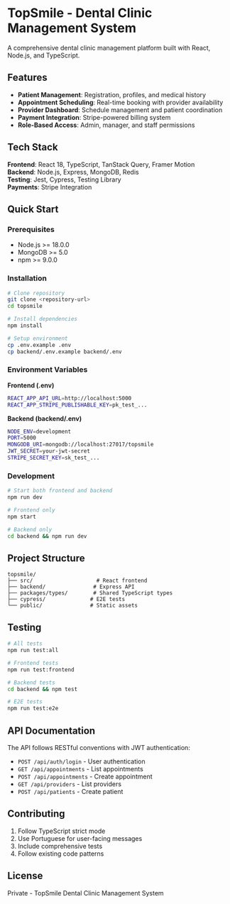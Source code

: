 # TopSmile - Dental Clinic Management System

A comprehensive dental clinic management platform built with React, Node.js, and TypeScript.

## Features

- **Patient Management**: Registration, profiles, and medical history
- **Appointment Scheduling**: Real-time booking with provider availability
- **Provider Dashboard**: Schedule management and patient coordination
- **Payment Integration**: Stripe-powered billing system
- **Role-Based Access**: Admin, manager, and staff permissions

## Tech Stack

**Frontend**: React 18, TypeScript, TanStack Query, Framer Motion  
**Backend**: Node.js, Express, MongoDB, Redis  
**Testing**: Jest, Cypress, Testing Library  
**Payments**: Stripe Integration

## Quick Start

### Prerequisites
- Node.js >= 18.0.0
- MongoDB >= 5.0
- npm >= 9.0.0

### Installation

```bash
# Clone repository
git clone <repository-url>
cd topsmile

# Install dependencies
npm install

# Setup environment
cp .env.example .env
cp backend/.env.example backend/.env
```

### Environment Variables

**Frontend (.env)**
```bash
REACT_APP_API_URL=http://localhost:5000
REACT_APP_STRIPE_PUBLISHABLE_KEY=pk_test_...
```

**Backend (backend/.env)**
```bash
NODE_ENV=development
PORT=5000
MONGODB_URI=mongodb://localhost:27017/topsmile
JWT_SECRET=your-jwt-secret
STRIPE_SECRET_KEY=sk_test_...
```

### Development

```bash
# Start both frontend and backend
npm run dev

# Frontend only
npm start

# Backend only
cd backend && npm run dev
```

## Project Structure

```
topsmile/
├── src/                    # React frontend
├── backend/               # Express API
├── packages/types/        # Shared TypeScript types
├── cypress/              # E2E tests
└── public/               # Static assets
```

## Testing

```bash
# All tests
npm run test:all

# Frontend tests
npm run test:frontend

# Backend tests
cd backend && npm test

# E2E tests
npm run test:e2e
```

## API Documentation

The API follows RESTful conventions with JWT authentication:

- `POST /api/auth/login` - User authentication
- `GET /api/appointments` - List appointments
- `POST /api/appointments` - Create appointment
- `GET /api/providers` - List providers
- `POST /api/patients` - Create patient

## Contributing

1. Follow TypeScript strict mode
2. Use Portuguese for user-facing messages
3. Include comprehensive tests
4. Follow existing code patterns

## License

Private - TopSmile Dental Clinic Management System